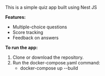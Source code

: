 This is a simple quiz app built using Nest JS

**Features:**

* Multiple-choice questions
* Score tracking
* Feedback on answers

**To run the app:**

1. Clone or download the repository.
2. Run the docker-compose.yaml
 command:
    - docker-compose up --build

